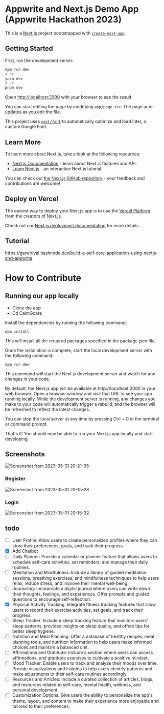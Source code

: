 # Appwrite and Next.js Demo App (Appwrite Hackathon 2023)

This is a [Next.js](https://nextjs.org/) project bootstrapped with [`create-next-app`](https://github.com/vercel/next.js/tree/canary/packages/create-next-app).

## Getting Started

First, run the development server:

```bash
npm run dev
# or
yarn dev
# or
pnpm dev
```

Open [http://localhost:3000](http://localhost:3000) with your browser to see the result.

You can start editing the page by modifying `app/page.tsx`. The page auto-updates as you edit the file.

This project uses [`next/font`](https://nextjs.org/docs/basic-features/font-optimization) to automatically optimize and load Inter, a custom Google Font.

## Learn More

To learn more about Next.js, take a look at the following resources:

- [Next.js Documentation](https://nextjs.org/docs) - learn about Next.js features and API.
- [Learn Next.js](https://nextjs.org/learn) - an interactive Next.js tutorial.

You can check out [the Next.js GitHub repository](https://github.com/vercel/next.js/) - your feedback and contributions are welcome!

## Deploy on Vercel

The easiest way to deploy your Next.js app is to use the [Vercel Platform](https://vercel.com/new?utm_medium=default-template&filter=next.js&utm_source=create-next-app&utm_campaign=create-next-app-readme) from the creators of Next.js.

Check out our [Next.js deployment documentation](https://nextjs.org/docs/deployment) for more details.
## Tutorial
https://gatwirival.hashnode.dev/build-a-self-care-application-using-nextjs-and-appwrite
# How to Contribute

## Running our app locally
- Clone the app
- Cd CalmGcare

Install the dependencies by running the following command:
```
npm install
```
This will install all the required packages specified in the package.json file.

Once the installation is complete, start the local development server with the following command:

```
npm run dev
```
This command will start the Next.js development server and watch for any changes in your code.

By default, the Next.js app will be available at http://localhost:3000 in your web browser. Open a browser window and visit that URL to see your app running locally.
While the development server is running, any changes you make to your code will automatically trigger a rebuild, and the browser will be refreshed to reflect the latest changes.

You can stop the local server at any time by pressing Ctrl + C in the terminal or command prompt.

That's it! You should now be able to run your Next.js app locally and start developing.
## Screenshots

![Screenshot from 2023-05-31 20-21-35](https://github.com/gatwirival/CalmG-Care/assets/61587290/7cadcc3b-a434-4d98-b7eb-41b23fcb84bc)

### Register
![Screenshot from 2023-05-31 20-15-23](https://github.com/gatwirival/CalmG-Care/assets/61587290/50eab0a7-b930-4449-a1c5-22648b85a752)
### Login
![Screenshot from 2023-05-31 20-15-32](https://github.com/gatwirival/CalmG-Care/assets/61587290/7433a350-8e6c-40cb-9b3a-e440861ee0db)

## todo
- [ ] User Profile: Allow users to create personalized profiles where they can store their preferences, goals, and track their progress.
- [x] Add Chatbot
- [ ] Daily Planner: Provide a calendar or planner feature that allows users to schedule self-care activities, set reminders, and manage their daily routines.
- [ ] Meditation and Mindfulness: Include a library of guided meditation sessions, breathing exercises, and mindfulness techniques to help users relax, reduce stress, and improve their mental well-being.
- [ ] Journaling: Incorporate a digital journal where users can write down their thoughts, feelings, and experiences. Offer prompts and guided questions to encourage self-reflection.
- [x] Physical Activity Tracking: Integrate fitness tracking features that allow users to record their exercise activities, set goals, and track their progress.
- [ ] Sleep Tracker: Include a sleep tracking feature that monitors users' sleep patterns, provides insights on sleep quality, and offers tips for better sleep hygiene.
- [ ] Nutrition and Meal Planning: Offer a database of healthy recipes, meal planning tools, and nutrition information to help users make informed choices and maintain a balanced diet.
- [ ] Affirmations and Gratitude: Include a section where users can access affirmations, and gratitude exercises to cultivate a positive mindset.
- [ ] Mood Tracker: Enable users to track and analyze their moods over time. Provide visualizations and insights to help users identify patterns and make adjustments to their self-care routines accordingly.
- [ ] Resources and Articles: Include a curated collection of articles, blogs, and resources related to self-care, mental health, wellness, and personal development.
- [ ] Customization Options: Give users the ability to personalize the app's theme, layout, and content to make their experience more enjoyable and tailored to their preferences.
